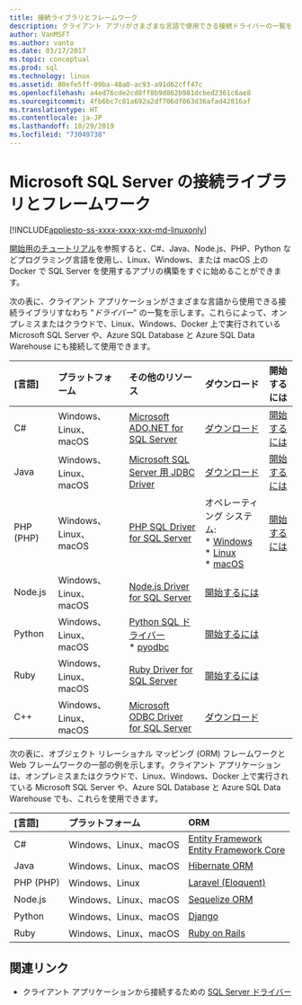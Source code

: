 ```yaml
---
title: 接続ライブラリとフレームワーク
description: クライアント アプリがさまざまな言語で使用できる接続ドライバーの一覧を示します。これらにより、オンプレミスまたはクラウドで、Linux、Windows、Docker 上で実行されている Microsoft SQL Server や、Azure SQL Database と Azure SQL Data Warehouse にも接続できます。
author: VanMSFT
ms.author: vanto
ms.date: 03/17/2017
ms.topic: conceptual
ms.prod: sql
ms.technology: linux
ms.assetid: 80efe5ff-09ba-48a0-ac93-a91d62cff47c
ms.openlocfilehash: a4ed76cde2cd8ff8b9d862b981dcbed2361c6ae8
ms.sourcegitcommit: 4fb6bc7c81a692a2df706df063d36afad42816af
ms.translationtype: HT
ms.contentlocale: ja-JP
ms.lasthandoff: 10/29/2019
ms.locfileid: "73049738"
---
```

# <a name="connectivity-libraries-and-frameworks-for-microsoft-sql-server"></a>Microsoft SQL Server の接続ライブラリとフレームワーク

[!INCLUDE[appliesto-ss-xxxx-xxxx-xxx-md-linuxonly](../includes/appliesto-ss-xxxx-xxxx-xxx-md-linuxonly.md)]

[開始用のチュートリアル](https://aka.ms/sqldev)を参照すると、C#、Java、Node.js、PHP、Python などプログラミング言語を使用し、Linux、Windows、または macOS 上の Docker で SQL Server を使用するアプリの構築をすぐに始めることができます。

次の表に、クライアント アプリケーションがさまざまな言語から使用できる接続ライブラリすなわち "*ドライバー*" の一覧を示します。これらによって、オンプレミスまたはクラウドで、Linux、Windows、Docker 上で実行されている Microsoft SQL Server や、Azure SQL Database と Azure SQL Data Warehouse にも接続して使用できます。 

| [言語] | プラットフォーム | その他のリソース | ダウンロード | 開始するには |
| :-- | :-- | :-- | :-- | :-- |
| C# | Windows、Linux、macOS | [Microsoft ADO.NET for SQL Server](/sql/connect/ado-net/microsoft-ado-net-sql-server) | [ダウンロード](https://msdn.microsoft.com/vstudio/aa496123.aspx) | [開始するには](https://www.microsoft.com/sql-server/developer-get-started/csharp/ubuntu)
| Java | Windows、Linux、macOS | [Microsoft SQL Server 用 JDBC Driver](https://msdn.microsoft.com/library/mt484311.aspx) | [ダウンロード](https://go.microsoft.com/fwlink/?LinkId=245496) |  [開始するには](https://www.microsoft.com/sql-server/developer-get-started/java/ubuntu)
| PHP (PHP) | Windows、Linux、macOS| [PHP SQL Driver for SQL Server](../connect/php/microsoft-php-driver-for-sql-server.md) | オペレーティング システム: <br/> \* [Windows](https://www.microsoft.com/download/details.aspx?id=20098) <br/> \* [Linux](https://github.com/Microsoft/msphpsql/tree/dev#install-unix) <br/> \* [macOS](https://github.com/Microsoft/msphpsql/tree/dev#install-unix) |  [開始するには](https://www.microsoft.com/sql-server/developer-get-started/php/ubuntu)
| Node.js | Windows、Linux、macOS | [Node.js Driver for SQL Server](../connect/node-js/node-js-driver-for-sql-server.md) |  [開始するには](https://www.microsoft.com/sql-server/developer-get-started/node/ubuntu)
| Python | Windows、Linux、macOS | [Python SQL ドライバー](../connect/python/python-driver-for-sql-server.md) <br/> \* [pyodbc](https://msdn.microsoft.com/library/mt763257.aspx) |  [開始するには](https://www.microsoft.com/sql-server/developer-get-started/python/ubuntu)
| Ruby | Windows、Linux、macOS | [Ruby Driver for SQL Server](../connect/ruby/ruby-driver-for-sql-server.md) | [開始するには](https://www.microsoft.com/sql-server/developer-get-started/ruby/ubuntu)
| C++ | Windows、Linux、macOS | [Microsoft ODBC Driver for SQL Server](https://msdn.microsoft.com/library/mt654048(v=sql.1).aspx) | [ダウンロード](https://msdn.microsoft.com/library/mt654048(v=sql.1).aspx) |  

次の表に、オブジェクト リレーショナル マッピング (ORM) フレームワークと Web フレームワークの一部の例を示します。クライアント アプリケーションは、オンプレミスまたはクラウドで、Linux、Windows、Docker 上で実行されている Microsoft SQL Server や、Azure SQL Database と Azure SQL Data Warehouse でも、これらを使用できます。 

| [言語] | プラットフォーム | ORM |
| :-- | :-- | :-- |
| C# | Windows、Linux、macOS | [Entity Framework](https://docs.microsoft.com/ef)<br>[Entity Framework Core](https://docs.microsoft.com/ef/core/index) |
| Java | Windows、Linux、macOS |[Hibernate ORM](https://hibernate.org/orm)|
| PHP (PHP) | Windows、Linux | [Laravel (Eloquent)](https://laravel.com/docs/5.0/eloquent) |
| Node.js | Windows、Linux、macOS | [Sequelize ORM](https://docs.sequelizejs.com) |
| Python | Windows、Linux、macOS |[Django](https://www.djangoproject.com/) |
| Ruby | Windows、Linux、macOS | [Ruby on Rails](https://rubyonrails.org/) |

## <a name="related-links"></a>関連リンク
- クライアント アプリケーションから接続するための [SQL Server ドライバー](https://msdn.microsoft.com/library/mt654049.aspx)

